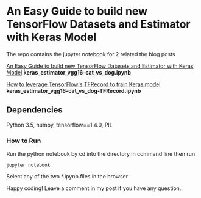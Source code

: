 # An Easy Guide to build new TensorFlow Datasets and Estimator with Keras Model
The repo contains the jupyter notebook for 2 related the blog posts

[An Easy Guide to build new TensorFlow Datasets and Estimator with Keras Model](https://www.dlology.com/blog/an-easy-guide-to-build-new-tensorflow-datasets-and-estimator-with-keras-model/)
**keras_estimator_vgg16-cat_vs_dog.ipynb**

[How to leverage TensorFlow's TFRecord to train Keras model](https://www.dlology.com/blog/how-to-leverage-tensorflows-tfrecord-to-train-keras-model/)
**keras_estimator_vgg16-cat_vs_dog-TFRecord.ipynb**

## Dependencies

Python 3.5, numpy, tensorflow==1.4.0, PIL

### How to Run
Run the python notebook by cd into the directory in command line then run
```
jupyter notebook
```
Select any of the two *.ipynb files in the browser


Happy coding! Leave a comment in my post if you have any question.
